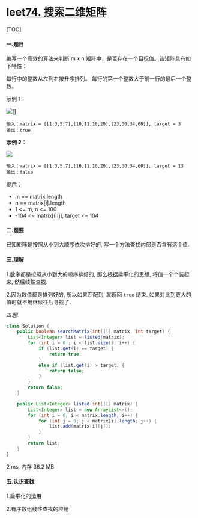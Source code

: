 # leet[74. 搜索二维矩阵](https://leetcode-cn.com/problems/search-a-2d-matrix/)

[TOC]

#### 一.题目

编写一个高效的算法来判断 m x n 矩阵中，是否存在一个目标值。该矩阵具有如下特性：

每行中的整数从左到右按升序排列。
每行的第一个整数大于前一行的最后一个整数。


示例 1：

![](D:\桌面传送\markdown文档收录\leet100\img\mat.jpg)[]

```
输入：matrix = [[1,3,5,7],[10,11,16,20],[23,30,34,60]], target = 3
输出：true
```

**示例 2：**

![](D:\桌面传送\markdown文档收录\leet100\img\mat2.jpg)

```
输入：matrix = [[1,3,5,7],[10,11,16,20],[23,30,34,60]], target = 13
输出：false
```

提示：

- m == matrix.length
- n == matrix[i].length
- 1 <= m, n <= 100
- -104 <= matrix[i][j], target <= 104



#### 二.题要

已知矩阵是按照从小到大顺序依次排好的, 写一个方法查找内部是否含有这个值.



#### 三.理解

1.数字都是按照从小到大的顺序排好的, 那么根据扁平化的思想, 将值一个个装起来, 然后线性查找.

2.因为数值都是排列好的, 所以如果匹配到, 就返回 `true` 结束. 如果对比到更大的值时就不用继续往后寻找了.



四.解

```java
class Solution {
    public boolean searchMatrix(int[][] matrix, int target) {
        List<Integer> list = listed(matrix);
        for (int i = 0 ; i < list.size(); i++) {
            if (list.get(i) == target) {
                return true;
            }
            else if (list.get(i) > target) {
                return false;
            }
        }
        return false;
    }

    public List<Integer> listed(int[][] matrix) {
        List<Integer> list = new ArrayList<>();
        for (int i = 0; i < matrix.length; i++) {
            for (int j = 0; j < matrix[i].length; j++) {
                list.add(matrix[i][j]);
            }
        }
        return list;
    }
}
```

2 ms, 内存 38.2 MB



#### 五.认识查找

1.扁平化的运用

2.有序数组线性查找的应用
